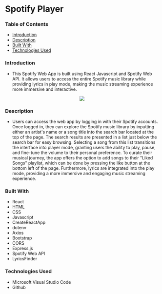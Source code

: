 # Spotify Player

### Table of Contents

- [Introduction](#introduction)
- [Description](#description)
- [Built With](#built-with)
- [Technologies Used](#technologies-used)

### Introduction

- This Spotify Web App is built using React Javascript and Spotify Web API. It allows users to access the entire Spotify music library while providing lyrics in play mode, making the music streaming experience more immersive and interactive. 

<p align="center">
  <img src="https://github.com/wngkyle/spotify-web-app/assets/99611120/dbf203e3-e5bd-4461-a353-4780fb1792ea" >
</p>

### Description

- Users can access the web app by logging in with their Spotify accounts. Once logged in, they can explore the Spotify music library by inputting either an artist's name or a song title into the search bar located at the top of the page. The search results are presented in a list just below the search bar for easy browsing. Selecting a song from this list transitions the interface into player mode, granting users the ability to play, pause, and fine-tune the volume to their personal preference. To curate their musical journey, the app offers the option to add songs to their "Liked Songs" playlist, which can be done by pressing the like button at the bottom left of the page. Furthermore, lyrics are integrated into the play mode, providing a more immersive and engaging music streaming experience.

### Built With
- React
- HTML
- CSS
- Javascript
- CreateReactApp
- dotenv
- Axios
- Bootstrap
- CORS
- Express.js
- Spotify Web API
- LyricsFinder

### Technologies Used
- Microsoft Visual Studio Code
- Github

